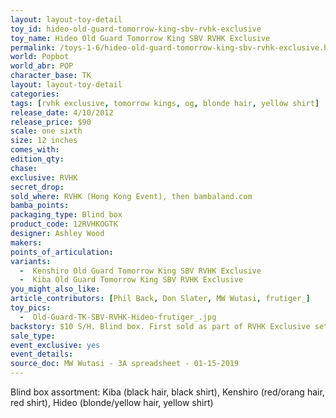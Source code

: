 ```yaml
---
layout: layout-toy-detail 
toy_id: hideo-old-guard-tomorrow-king-sbv-rvhk-exclusive
toy_name: Hideo Old Guard Tomorrow King SBV RVHK Exclusive
permalink: /toys-1-6/hideo-old-guard-tomorrow-king-sbv-rvhk-exclusive.html
world: Popbot
world_abr: POP
character_base: TK
layout: layout-toy-detail
categories: 
tags: [rvhk exclusive, tomorrow kings, og, blonde hair, yellow shirt]
release_date: 4/10/2012
release_price: $90 
scale: one sixth
size: 12 inches
comes_with: 
edition_qty: 
chase: 
exclusive: RVHK
secret_drop: 
sold_where: RVHK (Hong Kong Event), then bambaland.com
bamba_points: 
packaging_type: Blind box
product_code: 12RVHKOGTK
designer: Ashley Wood
makers: 
points_of_articulation: 
variants: 
  -  Kenshiro Old Guard Tomorrow King SBV RVHK Exclusive
  -  Kiba Old Guard Tomorrow King SBV RVHK Exclusive
you_might_also_like: 
article_contributors: [Phil Back, Don Slater, MW Wutasi, frutiger_]
toy_pics: 
  -  Old-Guard-TK-SBV-RVHK-Hideo-frutiger_.jpg
backstory: $10 S/H. Blind box. First sold as part of RVHK Exclusive set A - Bambaland allotment sold on 2012.05.07
sale_type: 
event_exclusive: yes
event_details: 
source_doc: MW Wutasi - 3A spreadsheet - 01-15-2019
---
```

Blind box assortment: Kiba (black hair, black shirt), Kenshiro (red/orang hair, red shirt), Hideo (blonde/yellow hair, yellow shirt)